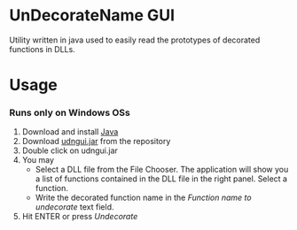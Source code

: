 # UnDecorateName GUI
Utility written in java used to easily read the prototypes of decorated functions in DLLs.

# Usage
### Runs only on Windows OSs
1) Download and install [Java](https://www.java.com/it/download/)
2) Download [udngui.jar](https://github.com/EnlitHamster/udngui/raw/master/udngui.jar) from the repository
3) Double click on udngui.jar
4) You may
   - Select a DLL file from the File Chooser. The application will show you a list of functions contained in the DLL file in the right panel. Select a function.
   - Write the decorated function name in the *Function name to undecorate* text field.
5) Hit ENTER or press *Undecorate*
